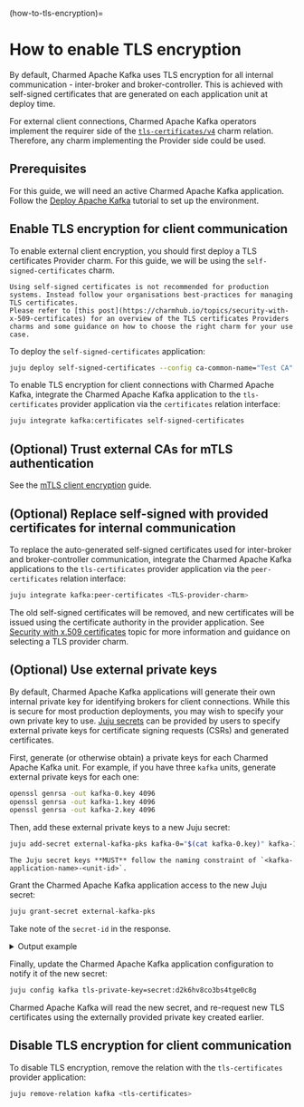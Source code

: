(how-to-tls-encryption)=
# How to enable TLS encryption

By default, Charmed Apache Kafka uses TLS encryption for all internal communication - inter-broker and broker-controller. This is achieved with self-signed certificates that are generated on each application unit at deploy time.

For external client connections, Charmed Apache Kafka operators implement the requirer side of the [`tls-certificates/v4`](https://github.com/canonical/tls-certificates-interface/blob/main/lib/charms/tls_certificates_interface/v4/tls_certificates.py) charm relation. Therefore, any charm implementing the Provider side could be used.

## Prerequisites

For this guide, we will need an active Charmed Apache Kafka application. Follow the [Deploy Apache Kafka](tutorial-deploy) tutorial to set up the environment.

## Enable TLS encryption for client communication

To enable external client encryption, you should first deploy a TLS certificates Provider charm. For this guide, we will be using the `self-signed-certificates` charm.

```{warning}
Using self-signed certificates is not recommended for production systems. Instead follow your organisations best-practices for managing TLS certificates.
Please refer to [this post](https://charmhub.io/topics/security-with-x-509-certificates) for an overview of the TLS certificates Providers charms and some guidance on how to choose the right charm for your use case. 
```

To deploy the `self-signed-certificates` application:

```bash
juju deploy self-signed-certificates --config ca-common-name="Test CA"
```

To enable TLS encryption for client connections with Charmed Apache Kafka, integrate the Charmed Apache Kafka application to the `tls-certificates` provider application via the `certificates` relation interface:

```bash
juju integrate kafka:certificates self-signed-certificates
```

## (Optional) Trust external CAs for mTLS authentication

See the [mTLS client encryption](how-to-create-mtls-client-credentials) guide.
<!-- TODO: add detail here -->

## (Optional) Replace self-signed with provided certificates for internal communication

To replace the auto-generated self-signed certificates used for inter-broker and broker-controller communication, integrate the Charmed Apache Kafka applications to the `tls-certificates` provider application via the `peer-certificates` relation interface:

```bash
juju integrate kafka:peer-certificates <TLS-provider-charm>
```

The old self-signed certificates will be removed, and new certificates will be issued using the certificate authority in the provider application. See [Security with x.509 certificates](https://charmhub.io/topics/security-with-x-509-certificates) topic for more information and guidance on selecting a TLS provider charm.

## (Optional) Use external private keys

By default, Charmed Apache Kafka applications will generate their own internal private key for identifying brokers for client connections. While this is secure for most production deployments, you may wish to specify your own private key to use. [Juju secrets](https://documentation.ubuntu.com/juju/3.6/reference/secret/) can be provided by users to specify external private keys for certificate signing requests (CSRs) and generated certificates.

First, generate (or otherwise obtain) a private keys for each Charmed Apache Kafka unit. For example, if you have three `kafka` units, generate external private keys for each one:

```bash
openssl genrsa -out kafka-0.key 4096
openssl genrsa -out kafka-1.key 4096
openssl genrsa -out kafka-2.key 4096
```

Then, add these external private keys to a new Juju secret:

```bash
juju add-secret external-kafka-pks kafka-0="$(cat kafka-0.key)" kafka-1="$(cat kafka-1.key)" kafka-2="$(cat kafka-2.key)"
```

```{note}
The Juju secret keys **MUST** follow the naming constraint of `<kafka-application-name>-<unit-id>`.
```

Grant the Charmed Apache Kafka application access to the new Juju secret:

```bash
juju grant-secret external-kafka-pks
```

Take note of the `secret-id` in the response.

<details> <summary> Output example</summary>

An example output may look like:

```text
secret:d2k6hv8co3bs4tge0c8g
```

</details>

Finally, update the Charmed Apache Kafka application configuration to notify it of the new secret:

```bash
juju config kafka tls-private-key=secret:d2k6hv8co3bs4tge0c8g
```

Charmed Apache Kafka will read the new secret, and re-request new TLS certificates using the externally provided private key created earlier.

## Disable TLS encryption for client communication

To disable TLS encryption, remove the relation with the `tls-certificates` provider application:

```bash
juju remove-relation kafka <tls-certificates>
```
